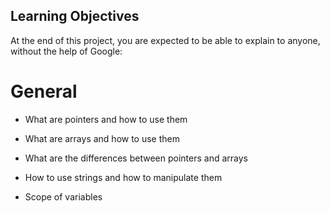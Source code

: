 ## Learning Objectives

At the end of this project, you are expected to be able to explain to anyone, without the help of Google:

# General

* What are pointers and how to use them

* What are arrays and how to use them

* What are the differences between pointers and arrays

* How to use strings and how to manipulate them

* Scope of variables
